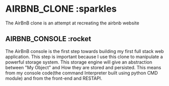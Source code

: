 # AIRBNB_CLONE :sparkles
The AirBnB clone is an attempt at recreating the airbnb website

## AIRBNB_CONSOLE :rocket
The AirBnB console is the first step towards building my first full stack web application.
This step is important because I use this clone to manipulate a powerful storage system.
This storage engine will give an abstraction between "My Object" and How they are stored and persisted. This means from my console code(the command Interpreter built using python CMD module) and from the front-end and RESTAPI.
